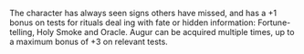 The character has always seen signs others have missed, and has a +1 bonus on tests for rituals deal ing with fate or hidden information: Fortune-telling, Holy Smoke and Oracle. Augur can be acquired multiple times, up to a maximum bonus of +3 on relevant tests.